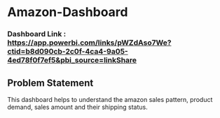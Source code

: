 # Amazon-Dashboard

### Dashboard Link : https://app.powerbi.com/links/pWZdAso7We?ctid=b8d090cb-2c0f-4ca4-9a05-4ed78f0f7ef5&pbi_source=linkShare

## Problem Statement

This dashboard helps to understand the amazon sales pattern, product demand, sales amount and their shipping status. 
